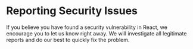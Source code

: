 # Reporting Security Issues

If you believe you have found a security vulnerability in React, we encourage you to let us know right away. We will investigate all legitimate reports and do our best to quickly fix the problem.